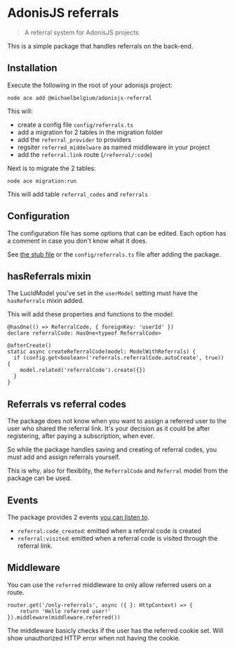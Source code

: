 # AdonisJS referrals

> A referral system for AdonisJS projects

This is a simple package that handles referrals on the back-end.

## Installation

Execute the following in the root of your adonisjs project:
```
node ace add @michaelbelgium/adonisjs-referral
```

This will:

* create a config file `config/referrals.ts`
* add a migration for 2 tables in the migration folder
* add the `referral_provider` to providers
* regsiter  `referred_middelware` as named middleware in your project
* add the `referral.link` route (`/referral/:code`)

Next is to migrate the 2 tables:
```
node ace migration:run
```

This will add table `referral_codes` and `referrals`

## Configuration

The configuration file has some options that can be edited. Each option has a comment in case you don't know what it does.

See [the stub file](https://github.com/MichaelBelgium/adonisjs-referral/blob/main/stubs/configs/referrals.stub) or the `config/referrals.ts` file after adding the package.

## hasReferrals mixin

The LucidModel you've set in the `userModel` setting must have the `hasReferrals` mixin added.

This will add these properties and functions to the model:

```TS
@hasOne(() => ReferralCode, { foreignKey: 'userId' })
declare referralCode: HasOne<typeof ReferralCode>

@afterCreate()
static async createReferralCode(model: ModelWithReferrals) {
  if (config.get<boolean>('referrals.referralCode.autoCreate', true)) {
    model.related('referralCode').create({})
  }
}
```

## Referrals vs referral codes

The package does not know when you want to assign a referred user to the user who shared the referral link. It's your decision as it could be after registering, after paying a subscription, when ever.

So while the package handles saving and creating of referral codes, you must add and assign referrals yourself. 

This is why, also for flexiblity, the `ReferralCode` and `Referral` model from the package can be used.

## Events

The package provides 2 events [you can listen to](https://docs.adonisjs.com/guides/digging-deeper/emitter).

* `referral:code_created`: emitted when a referral code is created
* `referral:visited`: emitted when a referral code is visited through the referral link.

## Middleware

You can use the `referred` middleware to only allow referred users on a route.

```TS
router.get('/only-referrals', async ({ }: HttpContext) => {
    return 'Hello referred user!'
}).middleware(middleware.referred())
```

The middleware basicly checks if the user has the referred cookie set. Will show unauthorized HTTP error when not having the cookie.
